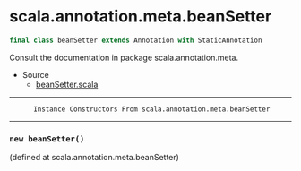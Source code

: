
#                       scala.annotation.meta.beanSetter                       #

```scala
final class beanSetter extends Annotation with StaticAnnotation
```

Consult the documentation in package scala.annotation.meta.

* Source
  * [beanSetter.scala](https://github.com/scala/scala/tree/6d09a1ba5f/src/library/scala/annotation/meta/beanSetter.scala#L1)


--------------------------------------------------------------------------------
          Instance Constructors From scala.annotation.meta.beanSetter
--------------------------------------------------------------------------------


### `new beanSetter()`                                                       ###
(defined at scala.annotation.meta.beanSetter)
